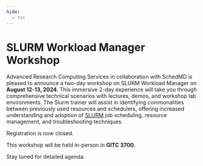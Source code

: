 ```yaml
---
hide:
  - toc
---
```


# SLURM Workload Manager Workshop

Advanced Research Computing Services in collaboration with SchedMD is pleased to announce a two-day workshop on SLURM Workload Manager on **August 12-13, 2024**. This immersive 2-day experience will take you through comprehensive technical scenarios with lectures, demos, and workshop lab environments. The Slurm trainer will assist in identifying commonalities between previously used resources and schedulers, offering increased understanding and adoption of [SLURM](slurm.md) job scheduling, resource management, and troubleshooting techniques.

Registration is now closed.

This workshop will be held in-person in **GITC 3700**. 

Stay tuned for detailed agenda.
